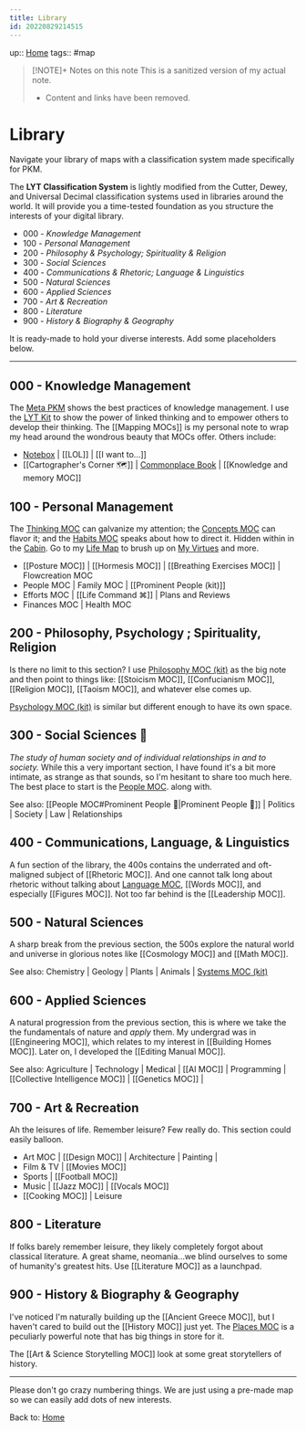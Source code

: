 ```yaml
---
title: Library
id: 20220829214515
---
```

up:: [Home]([[20220913025516]])
tags:: #map

> [!NOTE]+ Notes on this note
> This is a sanitized version of my actual note. 
> - Content and links have been removed.

# Library
Navigate your library of maps with a classification system made specifically for PKM. 

The **LYT Classification System** is lightly modified from the Cutter, Dewey, and Universal Decimal classification systems used in libraries around the world. It will provide you a time-tested foundation as you structure the interests of your digital library.

- 000 - *Knowledge Management*
- 100  - *Personal Management*
- 200 - *Philosophy & Psychology; Spirituality & Religion*
- 300 - *Social Sciences*
- 400 - *Communications & Rhetoric; Language & Linguistics*
- 500 - *Natural Sciences*
- 600 - *Applied Sciences*
- 700 - *Art & Recreation*
- 800 - *Literature*
- 900 - *History & Biography & Geography*

It is ready-made to hold your diverse interests. Add some placeholders below. 

---

## 000 - Knowledge Management
The [Meta PKM]([[20220829214451]]) shows the best practices of knowledge management. I use the [LYT Kit]([[20220910222356]]) to show the power of linked thinking and to empower others to develop their thinking. The [[Mapping MOCs]] is my personal note to wrap my head around the wondrous beauty that MOCs offer. Others include:

- [Notebox]([[20220829214459]]) | [[LOL]] |  [[I want to...]]
- [[Cartographer's Corner 🗺]] | [Commonplace Book]([[20220829213945]]) |  [[Knowledge and memory MOC]]

## 100 - Personal Management
The [Thinking MOC]([[20220829214102]]) can galvanize my attention; the [Concepts MOC]([[20220923162736]]) can flavor it; and the [Habits MOC]([[20220905183035]]) speaks about how to direct it. Hidden within in the [Cabin]([[20220828213435]]). Go to my [Life Map]([[20220831003718]]) to brush up on [My Virtues]([[20220829170530]]) and more.

- [[Posture MOC]] | [[Hormesis MOC]] | [[Breathing Exercises MOC]] | Flowcreation MOC
- People MOC | Family MOC | [[Prominent People (kit)]]
- Efforts MOC | [[Life Command ⌘]] | Plans and Reviews
- Finances MOC | Health MOC

## 200 - Philosophy, Psychology ; Spirituality, Religion
Is there no limit to this section? I use [Philosophy MOC (kit)]([[20220829214154]]) as the big note and then point to things like: [[Stoicism MOC]], [[Confucianism MOC]], [[Religion MOC]], [[Taoism MOC]], and whatever else comes up.

[Psychology MOC (kit)]([[20220829214535]]) is similar but different enough to have its own space.

## 300 - Social Sciences 👥
*The study of human society and of individual relationships in and to society.*
While this a very important section, I have found it's a bit more intimate, as strange as that sounds, so I'm hesitant to share too much here. The best place to start is the [People MOC]([[20220923162947]]). along with.

See also: [[People MOC#Prominent People 🌋|Prominent People 🌋]] | Politics | Society | Law | Relationships

## 400 - Communications, Language, & Linguistics
A fun section of the library, the 400s contains the underrated and oft-maligned subject of [[Rhetoric MOC]]. And one cannot talk long about rhetoric without talking about [Language MOC]([[20220829214446]]), [[Words MOC]], and especially [[Figures MOC]]. Not too far behind is the [[Leadership MOC]].

## 500 - Natural Sciences
A sharp break from the previous section, the 500s explore the natural world and universe in glorious notes like [[Cosmology MOC]] and [[Math MOC]]. 

See also: Chemistry | Geology | Plants | Animals | [Systems MOC (kit)]([[20220825051121]])

## 600 - Applied Sciences
A natural progression from the previous section, this is where we take the the fundamentals of nature and *apply* them. My undergrad was in [[Engineering MOC]], which relates to my interest in [[Building Homes MOC]]. Later on, I developed the [[Editing Manual MOC]].

See also: Agriculture | Technology | Medical | [[AI MOC]] | Programming | [[Collective Intelligence MOC]] | [[Genetics MOC]] | 

## 700 - Art & Recreation
Ah the leisures of life. Remember leisure? Few really do. This section could easily balloon. 

- Art MOC | [[Design MOC]] | Architecture | Painting | 
- Film & TV | [[Movies MOC]] 
- Sports | [[Football MOC]] 
- Music | [[Jazz MOC]] | [[Vocals MOC]] 
- [[Cooking MOC]] | Leisure 

## 800 - Literature
If folks barely remember leisure, they likely completely forgot about classical literature. A great shame, neomania...we blind ourselves to some of humanity's greatest hits. Use [[Literature MOC]] as a launchpad.

## 900 - History & Biography & Geography
I've noticed I'm naturally building up the [[Ancient Greece MOC]], but I haven't cared to build out the [[History MOC]] just yet. The [Places MOC]([[20220829214158]]) is a peculiarly powerful note that has big things in store for it.

The [[Art & Science Storytelling MOC]] look at some great storytellers of history. 

---

Please don't go crazy numbering things. We are just using a pre-made map so we can easily add dots of new interests. 

Back to: [Home]([[20220913025516]])